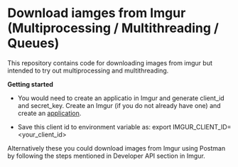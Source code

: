 # Download iamges from Imgur (Multiprocessing / Multithreading / Queues)

This repository contains code for downloading images from imgur but intended to try out multiprocessing and multithreading.

__Getting started__
* You would need to create an applicatio in Imgur and generate client_id and secret_key. Create an Imgur (if you do not already have one) and create an [application](https://imgur.com/account/settings/apps).

* Save this client id to environment variable as: export IMGUR_CLIENT_ID=<your_client_id>

Alternatively these you could download images from Imgur using Postman by following the steps mentioned in Developer API section in Imgur.
